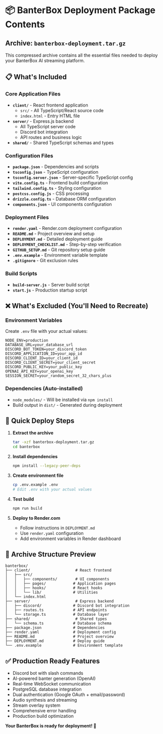 # 📦 BanterBox Deployment Package Contents

## Archive: `banterbox-deployment.tar.gz`

This compressed archive contains all the essential files needed to deploy your BanterBox AI streaming platform.

## 📋 What's Included

### Core Application Files
- **`client/`** - React frontend application
  - `src/` - All TypeScript/React source code
  - `index.html` - Entry HTML file
- **`server/`** - Express.js backend
  - All TypeScript server code
  - Discord bot integration
  - API routes and business logic
- **`shared/`** - Shared TypeScript schemas and types

### Configuration Files
- **`package.json`** - Dependencies and scripts
- **`tsconfig.json`** - TypeScript configuration
- **`tsconfig.server.json`** - Server-specific TypeScript config
- **`vite.config.ts`** - Frontend build configuration
- **`tailwind.config.ts`** - Styling configuration
- **`postcss.config.js`** - CSS processing
- **`drizzle.config.ts`** - Database ORM configuration
- **`components.json`** - UI components configuration

### Deployment Files
- **`render.yaml`** - Render.com deployment configuration
- **`README.md`** - Project overview and setup
- **`DEPLOYMENT.md`** - Detailed deployment guide
- **`DEPLOYMENT_CHECKLIST.md`** - Step-by-step verification
- **`GITHUB_SETUP.md`** - Git repository setup guide
- **`.env.example`** - Environment variable template
- **`.gitignore`** - Git exclusion rules

### Build Scripts
- **`build-server.js`** - Server build script
- **`start.js`** - Production startup script

## ❌ What's Excluded (You'll Need to Recreate)

### Environment Variables
Create `.env` file with your actual values:
```env
NODE_ENV=production
DATABASE_URL=your_database_url
DISCORD_BOT_TOKEN=your_discord_token
DISCORD_APPLICATION_ID=your_app_id
DISCORD_CLIENT_ID=your_client_id
DISCORD_CLIENT_SECRET=your_client_secret
DISCORD_PUBLIC_KEY=your_public_key
OPENAI_API_KEY=your_openai_key
SESSION_SECRET=your_random_secret_32_chars_plus
```

### Dependencies (Auto-installed)
- `node_modules/` - Will be installed via `npm install`
- Build output in `dist/` - Generated during deployment

## 🚀 Quick Deploy Steps

1. **Extract the archive**
   ```bash
   tar -xzf banterbox-deployment.tar.gz
   cd banterbox
   ```

2. **Install dependencies**
   ```bash
   npm install --legacy-peer-deps
   ```

3. **Create environment file**
   ```bash
   cp .env.example .env
   # Edit .env with your actual values
   ```

4. **Test build**
   ```bash
   npm run build
   ```

5. **Deploy to Render.com**
   - Follow instructions in `DEPLOYMENT.md`
   - Use `render.yaml` configuration
   - Add environment variables in Render dashboard

## 📁 Archive Structure Preview
```
banterbox/
├── client/                    # React frontend
│   ├── src/
│   │   ├── components/        # UI components
│   │   ├── pages/            # Application pages
│   │   ├── hooks/            # React hooks
│   │   └── lib/              # Utilities
│   └── index.html
├── server/                    # Express backend
│   ├── discord/              # Discord bot integration
│   ├── routes.ts             # API endpoints
│   └── storage.ts            # Database layer
├── shared/                    # Shared types
│   └── schema.ts             # Database schema
├── package.json              # Dependencies
├── render.yaml               # Deployment config
├── README.md                 # Project overview
├── DEPLOYMENT.md             # Deploy guide
└── .env.example              # Environment template
```

## ✅ Production Ready Features

- Discord bot with slash commands
- AI-powered banter generation (OpenAI)
- Real-time WebSocket communication
- PostgreSQL database integration
- Dual authentication (Google OAuth + email/password)
- Audio synthesis and streaming
- Stream overlay system
- Comprehensive error handling
- Production build optimization

**Your BanterBox is ready for deployment! 🎉**